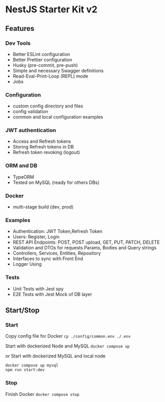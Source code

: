 # NestJS Starter Kit v2

## Features

### Dev Tools

- Better ESLint configuration
- Better Prettier configuration
- Husky (pre-commit, pre-push)
- Simple and necessary Swagger definitions
- Read-Eval-Print-Loop (REPL) mode
- Jobs

### Configuration

- custom config directory and files
- config validation
- common and local configuration examples

### JWT authentication

- Access and Refresh tokens
- Storing Refresh tokens in DB
- Refresh token revoking (logout)

### ORM and DB

- TypeORM
- Tested on MySQL (ready for others DBs)

### Docker

- multi-stage build (dev, prod)

### Examples

- Authentication: JWT Token,Refresh Token 
- Users: Register, Login
- REST API Endpoints: POST, POST upload, GET, PUT, PATCH, DELETE
- Validation and DTOs for requests Params, Bodies and Query strings
- Controllers, Services, Entities, Repository
- Interfaces to sync with Front End
- Logger Using

### Tests

- Unit Tests with Jest spy
- E2E Tests with Jest Mock of DB layer

## Start/Stop

### Start

Copy config file for Docker
`cp ./config/common.env ./.env`

Start with dockerized Node and MySQL
`docker compose up`

or Start with dockerized MySQL and local node

```
docker compose up mysql
npm run start:dev
```

### Stop
Finish Docker
`docker compose stop`
